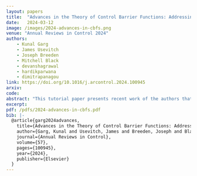 ```yaml
---
layout: papers
title:  "Advances in the Theory of Control Barrier Functions: Addressing practical challenges in safe control synthesis for autonomous and robotic systems"
date:   2024-03-12
image: /images/2024-advances-in-cbfs.png
venue: "Annual Reviews in Control 2024"
authors:
    - Kunal Garg
    - James Usevitch
    - Joseph Breeden
    - Mitchell Black
    - devanshagrawal
    - hardikparwana
    - dimitrapanagou
link: https://doi.org/10.1016/j.arcontrol.2024.100945
arxiv:
code:
abstract: "This tutorial paper presents recent work of the authors that extends the theory of Control Barrier Functions (CBFs) to address practical challenges in the synthesis of safe controllers for autonomous systems and robots. We present novel CBFs and methods that handle safety constraints (i) with time and input constraints under disturbances, (ii) with high-relative degree under disturbances and input constraints, and (iii) that are affected by adversarial inputs and sampled-data effects. We then present novel CBFs and adaptation methods that prevent loss of validity of the CBF, as well as methods to tune the parameters of the CBF online to reduce conservatism in the system response. We also address the pointwise-only optimal character of CBF-induced control inputs by introducing a CBF formulation that accounts for future trajectories, as well as implementation challenges such as how to preserve safety when using output feedback control and zero-order-hold control. Finally we consider how to synthesize non-smooth CBFs when discontinuous inputs and multiple constraints are present."
excerpt:
pdf: /pdfs/2024-advances-in-cbfs.pdf
bib: |-
  @article{garg2024advances,
    title={Advances in the Theory of Control Barrier Functions: Addressing practical challenges in safe control synthesis for autonomous and robotic systems},
    author={Garg, Kunal and Usevitch, James and Breeden, Joseph and Black, Mitchell and Agrawal, Devansh and Parwana, Hardik and Panagou, Dimitra},
    journal={Annual Reviews in Control},
    volume={57},
    pages={100945},
    year={2024},
    publisher={Elsevier}
  }
---
```

